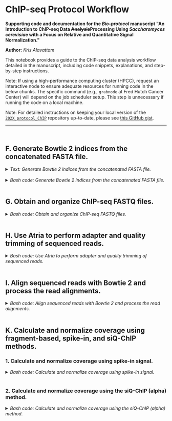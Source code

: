 
ChIP-seq Protocol Workflow
==========================

**Supporting code and documentation for the *Bio-protocol* manuscript "An Introduction to ChIP-seq Data ~~Analysis~~Processing Using *Saccharomyces cerevisiae* with a Focus on Relative and Quantitative Signal Normalization."**

**Author:** *Kris Alavattam*

This notebook provides a guide to the ChIP-seq data analysis workflow detailed in the manuscript, including code snippets, explanations, and step-by-step instructions.

Note: If using a high-performance computing cluster (HPCC), request an interactive node to ensure adequate resources for running code in the below chunks. The specific command (e.g., `grabnode` at Fred Hutch Cancer Center) will depend on the job scheduler setup. This step is unnecessary if running the code on a local machine.

Note: For detailed instructions on keeping your local version of the [`202X_protocol_ChIP`](https://github.com/kalavattam/202X_protocol_ChIP) repository up-to-date, please see [this GitHub gist](https://gist.github.com/kalavattam/76f123011e8dcd77b445a72d23a64036).

---
<br />

## F. Generate Bowtie 2 indices from the concatenated FASTA file.
<details>
<summary><i>Text: Generate Bowtie 2 indices from the concatenated FASTA file.</i></summary>
<br />

To align ChIP-seq reads against both *S. cerevisiae* and *S. pombe* genomes, we first generate Bowtie 2 indices from a concatenated FASTA file. This ensures efficient and accurate alignment for, e.g., spike-in normalization (described below).

Steps overview:
1. *Define directories and files:* Set paths for inputs and outputs.
2. *Activate environment:* Load necessary tools and dependencies.
3. *Run Bowtie 2 index creation:* Use the concatenated FASTA file to generate indices, logging output for troubleshooting.
4. *Optional cleanup:* Remove the decompressed FASTA file to save space.
</details>
<br />

<details>
<summary><i>Bash code: Generate Bowtie 2 indices from the concatenated FASTA file.</i></summary>

```bash
#!/bin/bash

#  Optional: Request an interactive node
grabnode  # Request 1 core, 20 GB memory, 1 day, no GPU

#  Define variables for directory paths, etc.
## WARNING: Change path if you're not Kris ##
dir_bas="${HOME}/tsukiyamalab/Kris"  ## WARNING: Change if not Kris ##
dir_rep="${dir_bas}/202X_protocol_ChIP"
dir_scr="${dir_rep}/scripts"
dir_fnc="${dir_scr}/functions"
dir_dat="${dir_rep}/data"
dir_gen="${dir_dat}/genomes"
dir_cat="${dir_gen}/concat"
dir_fas="${dir_cat}/fasta/proc"
fil_fas="sc_sp_proc.fasta"
pth_fas="${dir_fas}/${fil_fas}"
dir_idx="${dir_cat}/index/bowtie2"
env_nam="env_align"
day="$(date '+%Y-%m%d')"

#  Source utility functions
source "${dir_fnc}/check_program_path.sh"
source "${dir_fnc}/handle_env.sh"

#  Activate the required environment
handle_env "${env_nam}"

#  Ensure access to bowtie2-build
check_program_path "bowtie2-build"

#  Create output directory structure for Bowtie 2 index files and logs
mkdir -p ${dir_idx}/{docs,logs}

#  If necessary, decompress the FASTA file
if [[ ! -f "${pth_fas}" && -f "${pth_fas}.gz" ]]; then
    gunzip -c "${pth_fas}.gz" > "${pth_fas}"
fi

#  "Build" the Bowtie 2 index using the decompressed FASTA file
bowtie2-build "${pth_fas}" "${dir_idx}/${fil_fas%.fasta}" \
     > >(tee -a "${dir_idx}/logs/${day}.execute.stdout.txt") \
    2> >(tee -a "${dir_idx}/logs/${day}.execute.stderr.txt")

#  Optional cleanup: Once the index is built, delete the decompressed FASTA
#+ file
if [[ -f "${pth_fas}" ]]; then rm "${pth_fas}"; fi

#  Cleanup: Compress large stdout and stderr files, and remove files with size
#+ 0
bash "${dir_scr}/compress_remove_files.sh" \
    --pattern "*.txt" \
    --dir_fnd "${dir_idx}/logs"

#  Optional: Check the contents of the logs directory
# ls -lhaFG "${dir_idx}/logs"
```
</details>
<br />

## G. Obtain and organize ChIP-seq FASTQ files.
<details>
<summary><i>Bash code: Obtain and organize ChIP-seq FASTQ files.</i></summary>

```bash
#!/bin/bash

#  Optional: Request an interactive node
grabnode  # Request 1 core, 20 GB memory, 1 day, no GPU

#  Define variables for directory paths, etc.
dir_bas="${HOME}/tsukiyamalab/Kris"  ## WARNING: Change if not Kris ##
dir_rep="${dir_bas}/202X_protocol_ChIP"
dir_scr="${dir_rep}/scripts"
dir_fnc="${dir_scr}/functions"
dir_raw="${dir_rep}/data/raw"
dir_doc="${dir_raw}/docs"
fil_tsv="datasets.tsv"  ## WARNING: Change as needed ##
pth_tsv="${dir_doc}/${fil_tsv}"
dir_log="${dir_raw}/logs"
dir_sym="${dir_rep}/data/symlinked"
env_nam="env_align"
threads=6
time="6:00:00"
day="$(date '+%Y-%m%d')"

#  Source utility functions
source "${dir_fnc}/check_program_path.sh"
source "${dir_fnc}/handle_env.sh"

#  Activate the required environment
handle_env "${env_nam}"

#  Ensure access to bowtie2-build
check_program_path "parallel"

#  If needed, create directory structure for raw and symlinked FASTQ files and
#+ logs
mkdir -p ${dir_raw}/{docs,logs}
mkdir -p ${dir_sym}/{docs,logs}

#  Download and symlink FASTQ files 
bash "${dir_scr}/execute_download_fastqs.sh" \
    --threads "${threads}" \
    --infile "${pth_tsv}" \
    --dir_out "${dir_raw}" \
    --dir_sym "${dir_sym}" \
    --err_out "${dir_raw}/logs" \
    --slurm \
    --time "${time}" \
         > >(tee -a "${dir_raw}/logs/${day}.execute.stdout.txt") \
        2> >(tee -a "${dir_raw}/logs/${day}.execute.stderr.txt")

#  Cleanup: Compress large stdout and stderr files, and remove files with size
#+ 0
bash "${dir_scr}/compress_remove_files.sh" \
    --dir_fnd "${dir_raw}/logs"
```
</details>
<br />

## H. Use Atria to perform adapter and quality trimming of sequenced reads.
<details>
<summary><i>Bash code: Use Atria to perform adapter and quality trimming of sequenced reads.</i></summary>

```bash
#!/bin/bash

#  Optional: Request an interactive node
grabnode  # Request 1 core, 20 GB memory, 1 day, no GPU

#  Define variables for directory paths, environment, threads, and infiles
dir_bas="${HOME}/tsukiyamalab/Kris"  ## WARNING: Change if not Kris ##
dir_rep="${dir_bas}/202X_protocol_ChIP"
dir_scr="${dir_rep}/scripts"
dir_fnc="${dir_scr}/functions"
dir_dat="${dir_rep}/data"
dir_sym="${dir_dat}/symlinked"
dir_pro="${dir_dat}/processed"
dir_trm="${dir_pro}/trim_atria_FASTQ"
env_nam="env_analyze"
threads=4
infiles="$(  ## WARNING: Change the search parameters as needed ##
    bash "${dir_scr}/find_files.sh" \
        --dir_fnd "${dir_sym}" \
        --pattern "*.fastq.gz" \
        --depth 1 \
        --follow \
        --fastqs
)"
day="$(date '+%Y-%m%d')"

#  Source utility functions
source "${dir_fnc}/check_program_path.sh"
source "${dir_fnc}/handle_env.sh"

#  Activate the required environment
handle_env "${env_nam}"

#  Check availability of Atria and other necessary tools
check_program_path "atria"
check_program_path "pbzip2"
check_program_path "pigz"

#  Create output directory structure for trimmed FASTQ files and logs
mkdir -p ${dir_trm}/{docs,logs}

#  Run the driver script to trim FASTQ files with Atria
bash "${dir_scr}/execute_trim_fastqs.sh" \
    --verbose \
    --threads ${threads} \
    --infiles "${infiles}" \
    --dir_out "${dir_trm}" \
    --err_out "${dir_trm}/logs" \
    --slurm \
         > >(tee -a "${dir_trm}/logs/${day}.execute.stdout.txt") \
        2> >(tee -a "${dir_trm}/logs/${day}.execute.stderr.txt")

#  Cleanup: Move Atria LOG and JSON files to the logs directory
mv ${dir_trm}/*.{log,json} "${dir_trm}/logs"

#  Cleanup: Compress large stdout, stderr, LOG, and JSON files, and remove
#+ files with size 0
bash "${dir_scr}/compress_remove_files.sh" \
    --dir_fnd "${dir_trm}/logs"

bash "${dir_scr}/compress_remove_files.sh" \
    --dir_fnd "${dir_trm}/logs" \
    --pattern "*.log"

bash "${dir_scr}/compress_remove_files.sh" \
    --dir_fnd "${dir_trm}/logs" \
    --pattern "*.json"

#  Optional: Check the contents of the logs directory
# ls -lhaFG "${dir_trm}/logs"
```
</details>
<br />

## I. Align sequenced reads with Bowtie 2 and process the read alignments.
<details>
<summary><i>Bash code: Align sequenced reads with Bowtie 2 and process the read alignments.</i></summary>

```bash
#!/bin/bash

#  Optional: Request an interactive node
grabnode  # Request 1 core, 20 GB memory, 1 day, no GPU

#  Define variables for directory paths, environment, driver script arguments,
#+ and so on
dir_bas="${HOME}/tsukiyamalab/Kris"  ## WARNING: Change if not Kris ##
dir_rep="${dir_bas}/202X_protocol_ChIP"
dir_scr="${dir_rep}/scripts"
dir_fnc="${dir_scr}/functions"
dir_dat="${dir_rep}/data"
dir_idx="${dir_dat}/genomes/concat/index"
dir_pro="${dir_dat}/processed"
dir_trm="${dir_pro}/trim_atria_FASTQ"
env_nam="env_align"
threads=8
aligner="bowtie2"
a_type="global"
req_flg=true
flg="$(if ${req_flg}; then echo "2"; else echo "NA"; fi)"
mapq=1
str_idx="sc_sp_proc"
pth_idx="${dir_idx}/${aligner}/${str_idx}"
infiles="$(  ## WARNING: Change the search parameters as needed ##
    bash "${dir_scr}/find_files.sh" \
        --dir_fnd "${dir_trm}" \
        --pattern "*.atria.fastq.gz" \
        --depth 1 \
        --fastqs
)"
dir_aln="${dir_pro}/align_${aligner}_${a_type}_BAM"
dir_out="${dir_aln}/flag-${flg}_mapq-${mapq}"
nam_job="align_fastqs"
max_job=6
time="1:00:00"
day="$(date '+%Y-%m%d')"

#  Create output directory structure for trimmed FASTQ files and logs
mkdir -p ${dir_out}/{init,sc,sp}/{docs,logs}

#  Source utility functions
source "${dir_fnc}/check_program_path.sh"
source "${dir_fnc}/handle_env.sh"

#  Activate the required environment
handle_env "${env_nam}"

#  Check availability of Atria and other necessary tools
check_program_path "bowtie2"
check_program_path "samtools"

#  Run the driver script to align and post-process FASTQ files
bash "${dir_scr}/execute_align_fastqs.sh" \
    --verbose \
    --threads "${threads}" \
    --aligner "${aligner}" \
    --a_type "${a_type}" \
    --mapq "${mapq}" \
    --req_flg \
    --index "${pth_idx}" \
    --infiles "${infiles}" \
    --dir_out "${dir_out}/init" \
    --err_out "${dir_out}/init/logs" \
    --slurm \
         >> >(tee -a "${dir_out}/init/logs/${day}.execute.stdout.txt") \
        2>> >(tee -a "${dir_out}/init/logs/${day}.execute.stderr.txt")

#  Adjust variable 'infiles' assignment for filtering BAM files
infiles="$(  ## WARNING: Change the search parameters as needed ##
    bash "${dir_scr}/find_files.sh" \
        --dir_fnd "${dir_out}/init" \
        --pattern "*.bam" \
        --depth 1
)"

#  Run the driver script to filter BAM files for S. cerevisiae ("sc")
#+ alignments (i.e., the "main" alignments)
bash "${dir_scr}/execute_filter_bams.sh" \
    --verbose \
    --threads "${threads}" \
    --infiles "${infiles}" \
    --dir_out "${dir_out}/sc" \
    --err_out "${dir_out}/sc/logs" \
    --retain "sc" \
    --slurm \
         >> >(tee -a "${dir_out}/sc/logs/${day}.execute.stdout.txt") \
        2>> >(tee -a "${dir_out}/sc/logs/${day}.execute.stderr.txt")

#  Run the driver script to filter BAM files for S. pombe ("sp") alignments
#+ (i.e., the "spike-in" alignments)
bash "${dir_scr}/execute_filter_bams.sh" \
    --verbose \
    --threads "${threads}" \
    --infiles "${infiles}" \
    --dir_out "${dir_out}/sp" \
    --err_out "${dir_out}/sp/logs" \
    --retain "sp" \
    --slurm \
         >> >(tee -a "${dir_out}/sp/logs/${day}.execute.stdout.txt") \
        2>> >(tee -a "${dir_out}/sp/logs/${day}.execute.stderr.txt")

#  Cleanup: Compress large stdout and stderr files, and remove files with size
#+ 0
bash "${dir_scr}/compress_remove_files.sh" \
    --dir_fnd "${dir_out}/init/logs"

bash "${dir_scr}/compress_remove_files.sh" \
    --dir_fnd "${dir_out}/sc/logs"

bash "${dir_scr}/compress_remove_files.sh" \
    --dir_fnd "${dir_out}/sp/logs"

#  Optional: Check the contents of the logs directory
# ls -lhaFG "${dir_trm}/init/logs"
# ls -lhaFG "${dir_trm}/sc/logs"
# ls -lhaFG "${dir_trm}/sp/logs"
```
</details>
<br />

## K. Calculate and normalize coverage using fragment-based, spike-in, and siQ-ChIP methods.
### 1. Calculate and normalize coverage using spike-in signal.
<details>
<summary><i>Bash code: Calculate and normalize coverage using spike-in signal.</i></summary>

```bash
#!/bin/bash

#  Optional: Request an interactive node
grabnode  # Request 1 core, 20 GB memory, 1 day, no GPU

#  Define variables for directory paths, etc.
dir_bas="${HOME}/tsukiyamalab/Kris"  ## WARNING: Change if not Kris ##
dir_rep="${dir_bas}/202X_protocol_ChIP"
dir_scr="${dir_rep}/scripts"
dir_fnc="${dir_scr}/functions"
dir_dat="${dir_rep}/data"
dir_pro="${dir_dat}/processed"
{
    aligner="bowtie2"
    a_type="global"
    req_flg=true
    flg="$(if ${req_flg}; then echo "2"; else echo "NA"; fi)"
    mapq=1
}
dir_aln="${dir_pro}/align_${aligner}_${a_type}_BAM"
dir_bam="${dir_aln}/flag-${flg}_mapq-${mapq}/sc"
dir_out="${dir_pro}/calculate_scaling_factor_spike"
env_nam="env_analyze"
day="$(date '+%Y-%m%d')"

#  Set hardcoded argument assignments
threads=8
infiles="$(  ## WARNING: Change the search parameters as needed ##
    bash "${dir_scr}/find_files.sh" \
        --dir_fnd "${dir_bam}" \
        --pattern "*.bam" \
        --include "IP*,*Hmo1*"
        
)"
outfile="${dir_out}/IP_WT_G1-G2M-Q_Hmo1_7750-7751.txt"
err_out="${dir_out}/logs"
scr_mng="${HOME}/miniforge3/etc/profile.d/conda.sh"

## NOTE: Previously used 'infiles' parameters and "outfile" assignments ##
# --include "IP*,*Hho1*"
# --include "IP*,*Brn1*"
# "${dir_out}/IP_WT_G1-G2M-Q_Hho1_6336-6337.txt"
# "${dir_out}/IP_WT_log-Q_Brn1_rep1-rep2-rep3.txt"

#  Create output directory structure for tables of spike-in-derived scaling
#+ factors
mkdir -p ${dir_out}/{docs,logs}

#  Source utility functions
source "${dir_fnc}/check_program_path.sh"
source "${dir_fnc}/handle_env.sh"

#  Activate the required environment
handle_env "${env_nam}"

#  Check availability of necessary dependencies
check_program_path awk
check_program_path parallel
check_program_path python
check_program_path samtools
check_program_path sbatch

#  Run the driver script to calculate per-sample spike-in-derived scaling
#+ factors
bash "${dir_scr}/execute_calculate_scaling_factor_spike.sh" \
    --verbose \
    --threads "${threads}" \
    --infiles "${infiles}" \
    --outfile "${outfile}" \
    --err_out "${err_out}" \
    --slurm \
         > >(
            tee -a "${dir_out}/logs/${day}.execute.$(
                basename "${outfile}" .txt
            ).stdout.txt"
        ) \
        2> >(
            tee -a "${dir_out}/logs/${day}.execute.$(
                basename "${outfile}" .txt
            ).stderr.txt"
        )

#  Relativize the scaling factors to the maximum IP value, and sort the outfile
#+ rows
python "${dir_scr}/relativize_scaling_factors.py" --infile "${outfile}" \
    | awk 'NR == 1; NR > 1 && NF { print | "sort" }' \
        > "${dir_out}/tmp.txt"

#  Replace the original outfile with the newly relativized and sorted version
mv -f "${dir_out}/tmp.txt" "${outfile}"

#  Optional: Check the contents of the outfile
# cat "${outfile}"

#  Cleanup: Compress large stdout and stderr files, and remove files with size
#+ 0
bash "${dir_scr}/compress_remove_files.sh" \
    --dir_fnd "${err_out}"
```
</details>
<br />

### 2. Calculate and normalize coverage using the siQ-ChIP (alpha) method.
<details>
<summary><i>Bash code: Calculate and normalize coverage using the siQ-ChIP (alpha) method.</i></summary>

```bash
#!/bin/bash


```
</details>
<br />
